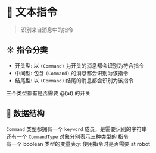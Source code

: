 # 💠 文本指令

>识别来自消息中的指令

## ☀︎ 指令分类

* 开头型: 以 `(Command)` 为开头的消息都会识别为符合指令
* 中间型: 包含 `(Command)` 的消息都会识别为该指令
* 结尾型: 以 `(Command)` 结尾的消息都会识别为该指令

三个类型都有是否需要 @(at) 的开关

## 🌟 数据结构

`Command` 类型都拥有一个 `keyword` 成员，是需要识别的字符串  
还有一个 `CommandType` 对象分别表示三种类型的 指令  
有一个 boolean 类型的变量表示 使用指令时是否需要 at robot
